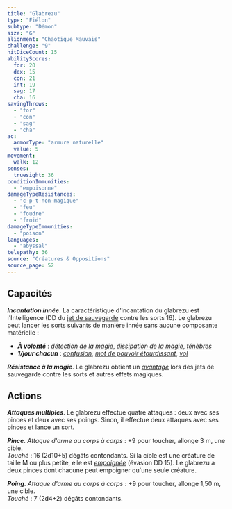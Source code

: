 ```yaml
---
title: "Glabrezu"
type: "Fiélon"
subtype: "Démon"
size: "G"
alignment: "Chaotique Mauvais"
challenge: "9"
hitDiceCount: 15
abilityScores:
  for: 20
  dex: 15
  con: 21
  int: 19
  sag: 17
  cha: 16
savingThrows: 
  - "for"
  - "con"
  - "sag"
  - "cha"
ac: 
  armorType: "armure naturelle"
  value: 5
movement: 
  walk: 12
senses: 
  truesight: 36
conditionImmunities: 
  - "empoisonne"
damageTypeResistances: 
  - "c-p-t-non-magique"
  - "feu"
  - "foudre"
  - "froid"
damageTypeImmunities: 
  - "poison"
languages: 
  - "abyssal"
telepathy: 36
source: "Créatures & Oppositions"
source_page: 52
---
```

## Capacités
_**Incantation innée**_. La caractéristique d'incantation du glabrezu est l'Intelligence (DD du [jet de sauvegarde](/utiliser-les-caracteristiques#jets-de-sauvegarde) contre les sorts 16). Le glabrezu peut lancer les sorts suivants de manière innée sans aucune composante matérielle :
* _**À volonté**_ : [_détection de la magie_](/grimoire/detection-de-la-magie), [_dissipation de la magie_](/grimoire/dissipation-de-la-magie), [_ténèbres_](/grimoire/tenebres)
* _**1/jour chacun**_ : [_confusion_](/grimoire/confusion), [_mot de pouvoir étourdissant_](/grimoire/mot-de-pouvoir-etourdissant), [_vol_](/grimoire/vol)

_**Résistance à la magie**_. Le glabrezu obtient un [_avantage_](/utiliser-les-caracteristiques/#avantage-et-desavantage) lors des jets de sauvegarde contre les sorts et autres effets magiques.

## Actions
_**Attaques multiples**_. Le glabrezu effectue quatre attaques : deux avec ses pinces et deux avec ses poings. Sinon, il effectue deux attaques avec ses pinces et lance un sort.

_**Pince**_. _Attaque d'arme au corps à corps_ : +9 pour toucher, allonge 3 m, une cible.  
_Touché_ : 16 (2d10+5) dégâts contondants. Si la cible est une créature de taille M ou plus petite, elle est [_empoignée_](/gerer-la-sante-du-personnage/#empoigne) (évasion DD 15). Le glabrezu a deux pinces dont chacune peut empoigner qu'une seule créature.

_**Poing**_. _Attaque d'arme au corps à corps_ : +9 pour toucher, allonge 1,50 m, une cible.  
_Touché_ : 7 (2d4+2) dégâts contondants.
